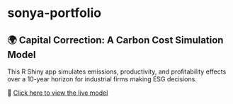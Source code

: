 # sonya-portfolio
## 🌍 Capital Correction: A Carbon Cost Simulation Model

This R Shiny app simulates emissions, productivity, and profitability effects over a 10-year horizon for industrial firms making ESG decisions.

🔗 [Click here to view the live model](https://carboncostsim-by-sonya.shinyapps.io/personal_esg_project/)
